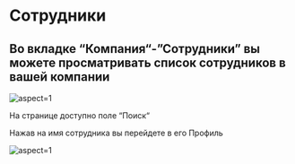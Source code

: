 # Сотрудники

## Во вкладке “Компания“-”Сотрудники” вы можете просматривать список сотрудников в вашей компании

 ![](/api/attachments.redirect?id=0498407e-eecd-43b9-99bd-584ec34ec0e1 "aspect=1")

На странице доступно поле “Поиск“


Нажав на имя сотрудника вы перейдете в его Профиль

 ![](/api/attachments.redirect?id=e2ea7e25-b550-408b-82f1-9cf47d7e8bf8 "aspect=1")


